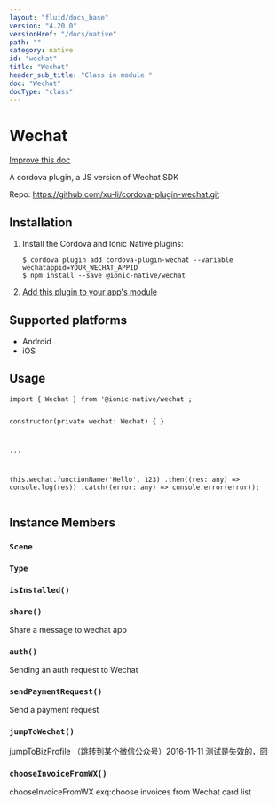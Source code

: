 ```yaml
---
layout: "fluid/docs_base"
version: "4.20.0"
versionHref: "/docs/native"
path: ""
category: native
id: "wechat"
title: "Wechat"
header_sub_title: "Class in module "
doc: "Wechat"
docType: "class"
---
```


<h1 class="api-title">Wechat</h1>

<a class="improve-v2-docs" href="http://github.com/ionic-team/ionic-native/edit/master/src/@ionic-native/plugins/wechat/index.ts#L1">
  Improve this doc
</a>







<p>A cordova plugin, a JS version of Wechat SDK</p>


<p>Repo:
  <a href="https://github.com/xu-li/cordova-plugin-wechat.git">
    https://github.com/xu-li/cordova-plugin-wechat.git
  </a>
</p>


<h2><a class="anchor" name="installation" href="#installation"></a>Installation</h2>
<ol class="installation">
  <li>Install the Cordova and Ionic Native plugins:<br>
    <pre><code class="nohighlight">$ cordova plugin add cordova-plugin-wechat --variable wechatappid=YOUR_WECHAT_APPID
$ npm install --save @ionic-native/wechat
</code></pre>
  </li>
  <li><a href="https://ionicframework.com/docs/native/#Add_Plugins_to_Your_App_Module">Add this plugin to your app's module</a></li>
</ol>



<h2><a class="anchor" name="platforms" href="#platforms"></a>Supported platforms</h2>
<ul>
  <li>Android</li><li>iOS</li>
</ul>






<h2><a class="anchor" name="usage" href="#usage"></a>Usage</h2>
<pre><code class="lang-typescript">import { Wechat } from &#39;@ionic-native/wechat&#39;;


constructor(private wechat: Wechat) { }

...


this.wechat.functionName(&#39;Hello&#39;, 123)
  .then((res: any) =&gt; console.log(res))
  .catch((error: any) =&gt; console.error(error));
</code></pre>








<h2><a class="anchor" name="instance-members" href="#instance-members"></a>Instance Members</h2>
<h3><a class="anchor" name="Scene" href="#Scene"></a><code>Scene</code></h3>




<h3><a class="anchor" name="Type" href="#Type"></a><code>Type</code></h3>




<h3><a class="anchor" name="isInstalled" href="#isInstalled"></a><code>isInstalled()</code></h3>





<h3><a class="anchor" name="share" href="#share"></a><code>share()</code></h3>


Share a message to wechat app



<h3><a class="anchor" name="auth" href="#auth"></a><code>auth()</code></h3>

Sending an auth request to Wechat



<h3><a class="anchor" name="sendPaymentRequest" href="#sendPaymentRequest"></a><code>sendPaymentRequest()</code></h3>

Send a payment request



<h3><a class="anchor" name="jumpToWechat" href="#jumpToWechat"></a><code>jumpToWechat()</code></h3>

jumpToBizProfile （跳转到某个微信公众号）2016-11-11 测试是失效的，囧



<h3><a class="anchor" name="chooseInvoiceFromWX" href="#chooseInvoiceFromWX"></a><code>chooseInvoiceFromWX()</code></h3>

chooseInvoiceFromWX exq:choose invoices from Wechat card list









